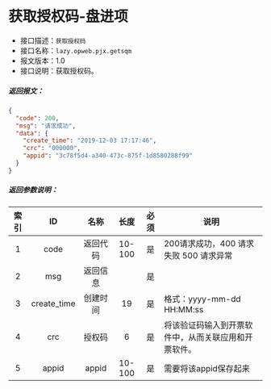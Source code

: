 # 获取授权码-盘进项

- 接口描述：`获取授权码`
- 接口名称：`lazy.opweb.pjx.getsqm`
- 报文版本：1.0
- 接口说明：获取授权码。
##### 返回报文：
```json
{
  "code": 200,
  "msg": "请求成功",
  "data": {
    "create_time": "2019-12-03 17:17:46",
    "crc": "000000",
    "appid": "3c78f5d4-a340-473c-875f-1d8580288f99"
  }
}
```
#####  返回参数说明：
| 索引 |   ID    |        名称         |   长度   | 必须 | 说明                                                         |
| :--: | :-----: | :-----------------: | :------: | :--: | ------------------------------------------------------------ |
|  1   |  code   |      返回代码       |  10-100  |  是  | 200请求成功，400 请求失败 500 请求异常                       |
|  2   |   msg   |      返回信息       |          |  是  |                                                              |
|  3   | create_time | 创建时间 | 19 |  是  | 格式：yyyy-mm-dd HH:MM:ss              |
|  4   |  crc   |      授权码      |    6     |  是  | 将该验证码输入到开票软件中，从而关联应用和开票软件。 |
|  5   |  appid   | appid |  10-100 |  是  | 需要将该appid保存起来 |